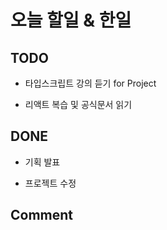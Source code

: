 # 오늘 할일 & 한일

## TODO

- 타입스크립트 강의 듣기 for Project

- 리액트 복습 및 공식문서 읽기

## DONE

- 기획 발표

- 프로젝트 수정

## Comment
